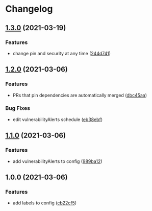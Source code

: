 # Changelog

## [1.3.0](https://www.github.com/mnao305/renovate-config/compare/v1.2.0...v1.3.0) (2021-03-19)


### Features

* change pin and security at any time ([244d741](https://www.github.com/mnao305/renovate-config/commit/244d7412b2ef6e44e7650a16ff1f301ccce00d6c))

## [1.2.0](https://www.github.com/mnao305/renovate-config/compare/v1.1.0...v1.2.0) (2021-03-06)


### Features

* PRs that pin dependencies are automatically merged ([dbc45aa](https://www.github.com/mnao305/renovate-config/commit/dbc45aaad66967d260c294b38d3a9834130d4b52))


### Bug Fixes

* edit vulnerabilityAlerts schedule ([eb38ebf](https://www.github.com/mnao305/renovate-config/commit/eb38ebf4bbdd303e5fbe71502cfdcb7474c1f678))

## [1.1.0](https://www.github.com/mnao305/renovate-config/compare/v1.0.0...v1.1.0) (2021-03-06)


### Features

* add vulnerabilityAlerts to config ([989ba12](https://www.github.com/mnao305/renovate-config/commit/989ba128d237516df3ccff52b4d9cb7297292df3))

## 1.0.0 (2021-03-06)


### Features

* add labels to config ([cb22cf5](https://www.github.com/mnao305/renovate-config/commit/cb22cf504362f6fcaac63ef5636edc91ccfe6914))
